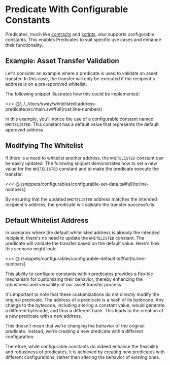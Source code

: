 # Predicate With Configurable Constants

Predicates, much like [contracts](../contracts/configurable-constants.md) and [scripts](../scripts/configurable-constants.md), also supports configurable constants. This enables Predicates to suit specific use cases and enhance their functionality.

## Example: Asset Transfer Validation

Let's consider an example where a predicate is used to validate an asset transfer. In this case, the transfer will only be executed if the recipient's address is on a pre-approved whitelist.

The following snippet illustrates how this could be implemented:

<<< @/../../docs/sway/whitelisted-address-predicate/src/main.sw#full{rust:line-numbers}

In this example, you'll notice the use of a configurable constant named `WHITELISTED`. This constant has a default value that represents the default approved address.

## Modifying The Whitelist

If there is a need to whitelist another address, the `WHITELISTED` constant can be easily updated. The following snippet demonstrates how to set a new value for the `WHITELISTED` constant and to make the predicate execute the transfer:

<<< @./snippets/configurables/configurable-set-data.ts#full{ts:line-numbers}

By ensuring that the updated `WHITELISTED` address matches the intended recipient's address, the predicate will validate the transfer successfully.

## Default Whitelist Address

In scenarios where the default whitelisted address is already the intended recipient, there's no need to update the `WHITELISTED` constant. The predicate will validate the transfer based on the default value. Here's how this scenario might look:

<<< @./snippets/configurables/configurable-default.ts#full{ts:line-numbers}

This ability to configure constants within predicates provides a flexible mechanism for customizing their behavior, thereby enhancing the robustness and versatility of our asset transfer process.

It's important to note that these customizations do not directly modify the original predicate. The address of a predicate is a hash of its bytecode. Any change to the bytecode, including altering a constant value, would generate a different bytecode, and thus a different hash. This leads to the creation of a new predicate with a new address.

This doesn't mean that we're changing the behavior of the original predicate. Instead, we're creating a new predicate with a different configuration.

Therefore, while configurable constants do indeed enhance the flexibility and robustness of predicates, it is achieved by creating new predicates with different configurations, rather than altering the behavior of existing ones.
